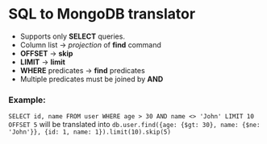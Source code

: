 # SQL to MongoDB translator

* Supports only **SELECT** queries.
* Column list ->  *projection* of **find** command
* **OFFSET** -> **skip**
* **LIMIT** -> **limit**
* **WHERE** predicates -> **find** predicates 
* Multiple predicates must be joined by **AND**

### Example: 
`SELECT id, name FROM user WHERE age > 30 AND name <> 'John' LIMIT 10 OFFSET 5` will be translated into 
`db.user.find({age: {$gt: 30}, name: {$ne: 'John'}}, {id: 1, name: 1}).limit(10).skip(5)`
